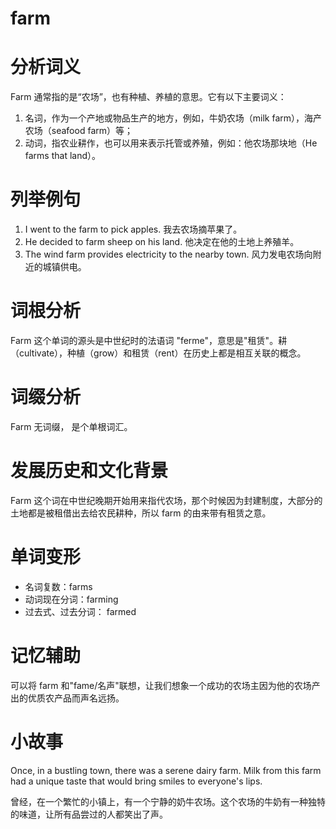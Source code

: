 # farm

# 分析词义

  

Farm 通常指的是“农场”，也有种植、养植的意思。它有以下主要词义：

  

1.  名词，作为一个产地或物品生产的地方，例如，牛奶农场（milk farm），海产农场（seafood farm）等；
2.  动词，指农业耕作，也可以用来表示托管或养殖，例如：他农场那块地（He farms that land）。

  

# 列举例句

  

1.  I went to the farm to pick apples. 我去农场摘苹果了。
2.  He decided to farm sheep on his land. 他决定在他的土地上养殖羊。
3.  The wind farm provides electricity to the nearby town. 风力发电农场向附近的城镇供电。

  

# 词根分析

  

Farm 这个单词的源头是中世纪时的法语词 "ferme"，意思是"租赁"。耕（cultivate），种植（grow）和租赁（rent）在历史上都是相互关联的概念。

  

# 词缀分析

  

Farm 无词缀， 是个单根词汇。

  

# 发展历史和文化背景

  

Farm 这个词在中世纪晚期开始用来指代农场，那个时候因为封建制度，大部分的土地都是被租借出去给农民耕种，所以 farm 的由来带有租赁之意。

  

# 单词变形

  

*   名词复数：farms
*   动词现在分词：farming
*   过去式、过去分词： farmed

  

# 记忆辅助

  

可以将 farm 和"fame/名声"联想，让我们想象一个成功的农场主因为他的农场产出的优质农产品而声名远扬。

  

# 小故事

  

Once, in a bustling town, there was a serene dairy farm. Milk from this farm had a unique taste that would bring smiles to everyone's lips.

  

曾经，在一个繁忙的小镇上，有一个宁静的奶牛农场。这个农场的牛奶有一种独特的味道，让所有品尝过的人都笑出了声。
